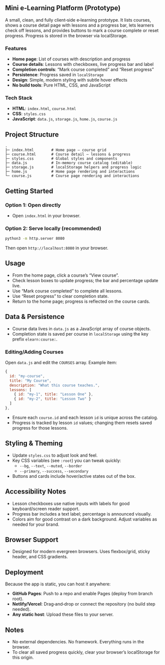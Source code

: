 ## Mini e‑Learning Platform (Prototype)

A small, clean, and fully client‑side e‑learning prototype. It lists courses, shows a course detail page with lessons and a progress bar, lets learners check off lessons, and provides buttons to mark a course complete or reset progress. Progress is stored in the browser via localStorage.

### Features
- **Home page**: List of courses with description and progress
- **Course details**: Lessons with checkboxes, live progress bar and label
- **Completion controls**: “Mark course completed” and “Reset progress”
- **Persistence**: Progress saved in `localStorage`
- **Design**: Simple, modern styling with subtle hover effects
- **No build tools**: Pure HTML, CSS, and JavaScript

### Tech Stack
- **HTML**: `index.html`, `course.html`
- **CSS**: `styles.css`
- **JavaScript**: `data.js`, `storage.js`, `home.js`, `course.js`

## Project Structure
```text
.
├─ index.html        # Home page – course grid
├─ course.html       # Course detail – lessons & progress
├─ styles.css        # Global styles and components
├─ data.js           # In-memory course catalog (editable)
├─ storage.js        # localStorage helpers and progress logic
├─ home.js           # Home page rendering and interactions
└─ course.js         # Course page rendering and interactions
```

## Getting Started
### Option 1: Open directly
- Open `index.html` in your browser.

### Option 2: Serve locally (recommended)
```bash
python3 -m http.server 8080
```
Then open `http://localhost:8080` in your browser.

## Usage
- From the home page, click a course’s “View course”.
- Check lesson boxes to update progress; the bar and percentage update live.
- Use “Mark course completed” to complete all lessons.
- Use “Reset progress” to clear completion state.
- Return to the home page; progress is reflected on the course cards.

## Data & Persistence
- Course data lives in `data.js` as a JavaScript array of course objects.
- Completion state is saved per course in `localStorage` using the key prefix `elearn:course:`.

### Editing/Adding Courses
Open `data.js` and edit the `COURSES` array. Example item:
```js
{
  id: "my-course",
  title: "My Course",
  description: "What this course teaches.",
  lessons: [
    { id: "my-1", title: "Lesson One" },
    { id: "my-2", title: "Lesson Two" }
  ]
},
```
- Ensure each `course.id` and each lesson `id` is unique across the catalog.
- Progress is tracked by lesson `id` values; changing them resets saved progress for those lessons.

## Styling & Theming
- Update `styles.css` to adjust look and feel.
- Key CSS variables (see `:root`) you can tweak quickly:
  - `--bg`, `--text`, `--muted`, `--border`
  - `--primary`, `--success`, `--secondary`
- Buttons and cards include hover/active states out of the box.

## Accessibility Notes
- Lesson checkboxes use native inputs with labels for good keyboard/screen reader support.
- Progress bar includes a text label; percentage is announced visually.
- Colors aim for good contrast on a dark background. Adjust variables as needed for your brand.

## Browser Support
- Designed for modern evergreen browsers. Uses flexbox/grid, sticky header, and CSS gradients.

## Deployment
Because the app is static, you can host it anywhere:
- **GitHub Pages**: Push to a repo and enable Pages (deploy from branch root).
- **Netlify/Vercel**: Drag‑and‑drop or connect the repository (no build step needed).
- **Any static host**: Upload these files to your server.

## Notes
- No external dependencies. No framework. Everything runs in the browser.
- To clear all saved progress quickly, clear your browser’s localStorage for this origin.
